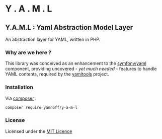 # Y . A . M . L

## Y.A.M.L : Yaml Abstraction Model Layer

An abstraction layer for YAML, written in PHP.

### Why are we here ?

This library was conceived as an enhancement to the [symfony/yaml](https://github.com/symfony/yaml) component, providing uncovered _- yet much needed -_ features to handle YAML contents, required by the [yamltools](https://github.com/yannoff/yamltools) project.

### Installation

Via [composer](https://getcomposer.org/) :

```bash
composer require yannoff/y-a-m-l
```

### License

Licensed under the [MIT Licence](LICENSE)
